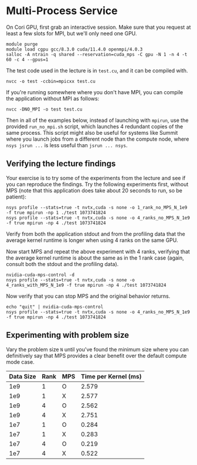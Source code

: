 # Multi-Process Service

On Cori GPU, first grab an interactive session. Make sure that you request at least a few slots for MPI, but we'll only need one GPU.

```
module purge
module load cgpu gcc/8.3.0 cuda/11.4.0 openmpi/4.0.3
salloc -A ntrain -q shared --reservation=cuda_mps -C gpu -N 1 -n 4 -t 60 -c 4 --gpus=1
```

The test code used in the lecture is in `test.cu`, and it can be compiled with.

```
nvcc -o test -ccbin=mpicxx test.cu
```

If you're running somewhere where you don't have MPI, you can compile the application without MPI as follows:

```
nvcc -DNO_MPI -o test test.cu
```

Then in all of the examples below, instead of launching with `mpirun`, use the provided `run_no_mpi.sh` script, which launches 4 redundant copies of the same process. This script might also be useful for systems like Summit where you launch jobs from a different node than the compute node, where `nsys jsrun ...` is less useful than `jsrun ... nsys`.

## Verifying the lecture findings

Your exercise is to try some of the experiments from the lecture and see if you can reproduce the findings. Try the following experiments first, without MPS (note that this application does take about 20 seconds to run, so be patient):

```
nsys profile --stats=true -t nvtx,cuda -s none -o 1_rank_no_MPS_N_1e9 -f true mpirun -np 1 ./test 1073741824
nsys profile --stats=true -t nvtx,cuda -s none -o 4_ranks_no_MPS_N_1e9 -f true mpirun -np 4 ./test 1073741824
```

Verify from both the application stdout and from the profiling data that the average kernel runtime is longer when using 4 ranks on the same GPU.

Now start MPS and repeat the above experiment with 4 ranks, verifying that the average kernel runtime is about the same as in the 1 rank case (again, consult both the stdout and the profiling data).

```
nvidia-cuda-mps-control -d
nsys profile --stats=true -t nvtx,cuda -s none -o 4_ranks_with_MPS_N_1e9 -f true mpirun -np 4 ./test 1073741824
```

Now verify that you can stop MPS and the original behavior returns.

```
echo "quit" | nvidia-cuda-mps-control
nsys profile --stats=true -t nvtx,cuda -s none -o 4_ranks_no_MPS_N_1e9 -f true mpirun -np 4 ./test 1073741824
```

## Experimenting with problem size

Vary the problem size `N` until you've found the minimum size where you can definitively say that MPS provides a clear benefit over the default compute mode case.

| Data Size | Rank | MPS | Time per Kernel (ms) |
|-----------|------|-----|----------------------|
| 1e9       | 1    | O   | 2.579                |
| 1e9       | 1    | X   | 2.577                |
| 1e9       | 4    | O   | 2.562                |
| 1e9       | 4    | X   | 2.751                |
| 1e7       | 1    | O   | 0.284                |
| 1e7       | 1    | X   | 0.283                |
| 1e7       | 4    | O   | 0.219                |
| 1e7       | 4    | X   | 0.522                |
